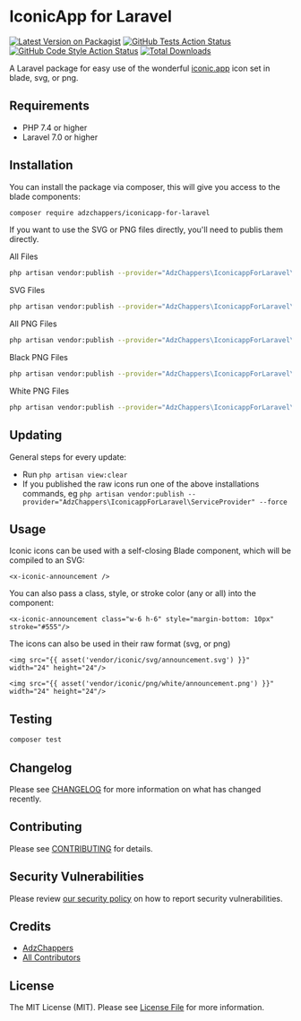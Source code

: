 # IconicApp for Laravel

[![Latest Version on Packagist](https://img.shields.io/packagist/v/adzchappers/iconicapp-for-laravel.svg?style=flat-square)](https://packagist.org/packages/adzchappers/iconicapp-for-laravel)
[![GitHub Tests Action Status](https://img.shields.io/github/workflow/status/adzchappers/iconicapp-for-laravel/run-tests?label=tests)](https://github.com/adzchappers/iconicapp-for-laravel/actions?query=workflow%3Arun-tests+branch%3Amaster)
[![GitHub Code Style Action Status](https://img.shields.io/github/workflow/status/adzchappers/iconicapp-for-laravel/Check%20&%20fix%20styling?label=code%20style)](https://github.com/adzchappers/iconicapp-for-laravel/actions?query=workflow%3A"Check+%26+fix+styling"+branch%3Amaster)
[![Total Downloads](https://img.shields.io/packagist/dt/adzchappers/iconicapp-for-laravel.svg?style=flat-square)](https://packagist.org/packages/adzchappers/iconicapp-for-laravel)


A Laravel package for easy use of the wonderful [iconic.app](https://iconic.app) icon set in blade, svg, or png.

## Requirements

- PHP 7.4 or higher
- Laravel 7.0 or higher

## Installation

You can install the package via composer, this will give you access to the blade components:

```bash
composer require adzchappers/iconicapp-for-laravel
```

If you want to use the SVG or PNG files directly, you'll need to publis them directly.

All Files
```bash
php artisan vendor:publish --provider="AdzChappers\IconicappForLaravel\ServiceProvider" --force
```

SVG Files
```bash
php artisan vendor:publish --provider="AdzChappers\IconicappForLaravel\ServiceProvider" --tag=iconic-svg --force
```

All PNG Files
```bash
php artisan vendor:publish --provider="AdzChappers\IconicappForLaravel\ServiceProvider" --tag=iconic-png --force
```

Black PNG Files
```bash
php artisan vendor:publish --provider="AdzChappers\IconicappForLaravel\ServiceProvider" --tag=iconic-png-black --force
```

White PNG Files
```bash
php artisan vendor:publish --provider="AdzChappers\IconicappForLaravel\ServiceProvider" --tag=iconic-png-white --force
```

## Updating

General steps for every update:

- Run `php artisan view:clear`
- If you published the raw icons run one of the above installations commands, eg `php artisan vendor:publish --provider="AdzChappers\IconicappForLaravel\ServiceProvider" --force`

## Usage

Iconic icons can be used with a self-closing Blade component, which will be compiled to an SVG:

```blade
<x-iconic-announcement />
```

You can also pass a class, style, or stroke color (any or all) into the component:

```blade
<x-iconic-announcement class="w-6 h-6" style="margin-bottom: 10px" stroke="#555"/>
```

The icons can also be used in their raw format (svg, or png)

```blade
<img src="{{ asset('vendor/iconic/svg/announcement.svg') }}" width="24" height="24"/>

<img src="{{ asset('vendor/iconic/png/white/announcement.png') }}" width="24" height="24"/>
```

## Testing

```bash
composer test
```

## Changelog

Please see [CHANGELOG](CHANGELOG.md) for more information on what has changed recently.

## Contributing

Please see [CONTRIBUTING](.github/CONTRIBUTING.md) for details.

## Security Vulnerabilities

Please review [our security policy](../../security/policy) on how to report security vulnerabilities.

## Credits

- [AdzChappers](https://github.com/adzchappers)
- [All Contributors](../../contributors)

## License

The MIT License (MIT). Please see [License File](LICENSE.md) for more information.
